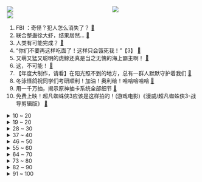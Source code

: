 <div >
	<a style="float:left;width:55%;" href = "https://github.com/anuraghazra/github-readme-stats">
	 <img src = "https://github-readme-stats.vercel.app/api?username=iuuuuuaena&theme=buefy&show_icons=true"/>
	</a>
	<a  style="float:right;width:45%" href = "https://github.com/anuraghazra/github-readme-stats">
	 <img  src="https://github-readme-stats.vercel.app/api/top-langs/?username=anuraghazra&layout=compact"/>
	</a>
	</div>

[![](https://img.shields.io/badge/jxd-@jxdgogogo.xyz-yellowgreen.svg)](https://www.jxdgogogo.xyz)<br>
1. FBI ：奇怪？犯人怎么消失了？ [:link:](//www.bilibili.com/video/BV1TP4y1H7ey) <br>
2. 联合整蛊徐大虾，结果居然... [:link:](//www.bilibili.com/video/BV1tS4y1Q7ud) <br>
3. 人类有可能完成？ [:link:](//www.bilibili.com/video/BV1er4y1U79H) <br>
4. “你们不要再这样吃面了！这样只会饿死我！”【3】 [:link:](//www.bilibili.com/video/BV1Ma411k7Xw) <br>
5. 又萌又猛又聪明的虎鲸还真是当之无愧的海上霸主啊！ [:link:](//www.bilibili.com/video/BV1GQ4y1Y7HJ) <br>
6. 这，不可能！ [:link:](//www.bilibili.com/video/BV16L411j7Xy) <br>
7. 【年度大制作，请看】在阳光照不到的地方，总有一群人默默守护着我们 [:link:](//www.bilibili.com/video/BV1Ea411k7Ui) <br>
8. 冬泳怪鸽祝同学们考研顺利！加油！奥利给！哈哈哈哈哈 [:link:](//www.bilibili.com/video/BV1eb4y1q7ta) <br>
9. 用一千万抽，揭示原神抽卡系统全部细节 [:link:](//www.bilibili.com/video/BV19Y411W7W5) <br>
10. 免费上映！超凡蜘蛛侠3应该是这样拍的！(游戏电影)《漫威/超凡蜘蛛侠3-战导剪辑版》 [:link:](//www.bilibili.com/video/BV1oP4y1n7YM) <br>
<details>
<summary>10 ~ 20</summary>

11. 【空岛】无 中 生 有 [:link:](//www.bilibili.com/video/BV1ag411w78g) <br>
12. 作者收益微薄 平台却获暴利 知网到底怎么了？ [:link:](//www.bilibili.com/video/BV1CF411q7HS) <br>
13. 全世界排名第一的蛋糕！包教包会，闭着眼睛也能做出来！ [:link:](//www.bilibili.com/video/BV1D44y1E7QK) <br>
14. 炸 裂 说 唱 《峰顶》AK remix [:link:](//www.bilibili.com/video/BV1kM4y1c7Yg) <br>
15. 《误杀2》！！退钱！！！ [:link:](//www.bilibili.com/video/BV1Kg411A7ue) <br>
16. 【STN快报 open beta】你的第一台PS5可能在特斯拉里 [:link:](//www.bilibili.com/video/BV1pP4y1H7Px) <br>
17. 玩个象棋都能开挂？万宁象棋这游戏就离谱！ [:link:](//www.bilibili.com/video/BV1cr4y1Q72G) <br>
18. 主持人：不好意思，话筒不够用了... [:link:](//www.bilibili.com/video/BV1wD4y1c7bA) <br>
19. 这些梗秒懂的都是老二次元了 [:link:](//www.bilibili.com/video/BV1na411k7ok) <br>
</details>
<details>
<summary>19 ~ 20</summary>

20. 「孤勇者」不孤独 [:link:](//www.bilibili.com/video/BV1J34y167n3) <br>
21. 外面风好大 家里好冷 [:link:](//www.bilibili.com/video/BV1i3411x756) <br>
22. 人生第一次做烤乳猪，皮比薯片还脆，帅小伙吃嗨了！ [:link:](//www.bilibili.com/video/BV1zL4y1J7RW) <br>
23. 80岁老大爷再次吹响让敌人闻声丧胆的冲锋号，热血沸腾！向老兵致敬！ [:link:](//www.bilibili.com/video/BV1aM4y1c7gt) <br>
24. 烤 鸡 天 花 板 [:link:](//www.bilibili.com/video/BV1oQ4y1a7hL) <br>
25. 必收藏！百万人浏览后，大家共建了一份全网免费优质课程资源库 [:link:](//www.bilibili.com/video/BV1Mi4y1o7CE) <br>
26. 2021烂剧年终大联欢，第二届金抹布颁奖典礼来了！ [:link:](//www.bilibili.com/video/BV1hL411j7Xg) <br>
27. 高低得跟你比划两下 [:link:](//www.bilibili.com/video/BV1xS4y1Q7YV) <br>
28. 出租车起步价一首歌 [:link:](//www.bilibili.com/video/BV1vZ4y1Q7GA) <br>
</details>
<details>
<summary>28 ~ 30</summary>

29. 《百变CEO》 [:link:](//www.bilibili.com/video/BV1Ui4y1d7L2) <br>
30. 【时代少年团】《傻瓜》练习室版 [:link:](//www.bilibili.com/video/BV1jb4y1v75M) <br>
31. 天玑9000前瞻上手：这次发哥有点强！ [:link:](//www.bilibili.com/video/BV1Ri4y1d7qb) <br>
32. 看到这一幕，我直接绷不住了。。。 [:link:](//www.bilibili.com/video/BV1GF411676j) <br>
33. 2000000+血的塔姆？云顶首个血量破百万英雄 [:link:](//www.bilibili.com/video/BV1Mb4y1v72g) <br>
34. 《2021淘宝丑东西颁奖盛典》——丑者归来！ [:link:](//www.bilibili.com/video/BV1rZ4y1Q7kW) <br>
35. LoveLive! Series Presents ～初次见面　岚珠和可可的特别节目～ [:link:](//www.bilibili.com/video/BV1ZZ4y1Q7bc) <br>
36. 【原神】耗时一个月用十米长卷打开璃月全景 [:link:](//www.bilibili.com/video/BV1S44y1E7Hy) <br>
37. 【幻塔】64800RMB，实测幻塔武器池/意志池出货率及深度，100个648能把幻塔氪到怎样的程度 [:link:](//www.bilibili.com/video/BV1s34y167Et) <br>
</details>
<details>
<summary>37 ~ 40</summary>

38. 请饼叔吃海鲜大咖的天花板，鲜到极致，一口入魂 [:link:](//www.bilibili.com/video/BV17L411j7jQ) <br>
39. 在广东见家长要注意什么？ [:link:](//www.bilibili.com/video/BV1FR4y1W7mE) <br>
40. 忍不住戳一下，下一秒我馋哭了！ [:link:](//www.bilibili.com/video/BV1hZ4y1Q7DZ) <br>
41. 漠叔远到广西宣传农村，老乡纷纷介绍媳妇 [:link:](//www.bilibili.com/video/BV1AP4y1H7Sh) <br>
42. 如果王家卫拍张大仙 [:link:](//www.bilibili.com/video/BV1Dm4y1X7Sa) <br>
43. 投壶挑战！男朋友竟然让我买史上最贵的乐高…. [:link:](//www.bilibili.com/video/BV1xq4y1B7Nd) <br>
44. 我的世界？不就是个种田游戏嘛！  【我的世界#04】 [:link:](//www.bilibili.com/video/BV12r4y1D7m5) <br>
45. 谁能拒绝一只可爱的小狗呢？ [:link:](//www.bilibili.com/video/BV1nM4y1c7vk) <br>
46. 反 向 带 货 P K 版 本 [:link:](//www.bilibili.com/video/BV12Y411W7Yy) <br>
</details>
<details>
<summary>46 ~ 50</summary>

47. 【翻唱MV】Lover Boy 88❤晚晚奶味RAP甜蜜暴击 [:link:](//www.bilibili.com/video/BV1PQ4y1Y7DY) <br>
48. 陈奕迅一夜2亿播放的《孤勇者》，居然是患癌女粉丝写的，破防了！ [:link:](//www.bilibili.com/video/BV1uQ4y1Y7gv) <br>
49. 好久没有这样快乐过了 [:link:](//www.bilibili.com/video/BV1mZ4y1Q7Ma) <br>
50. 当宁死不吃虾壳的英国公公，遇到带壳吃的椒盐大虾，真香？ [:link:](//www.bilibili.com/video/BV1Yb4y1q7FH) <br>
51. 【原神3D动画】钟离处决技 [:link:](//www.bilibili.com/video/BV1eR4y1W7Gm) <br>
52. 《痒》笑死，老鼠跳舞居然这么涩情 [:link:](//www.bilibili.com/video/BV15F41167Em) <br>
53. 【王喜顺】Something Just Like 对对对⚡ [:link:](//www.bilibili.com/video/BV1XY411W7Tj) <br>
54. 当睡醒后发现家里变了样会发生什么？ [:link:](//www.bilibili.com/video/BV1Ri4y1d7V8) <br>
55. 爷爷！你关注的UP主终于更新福鼎肉片啦！ [:link:](//www.bilibili.com/video/BV1B34y1676P) <br>
</details>
<details>
<summary>55 ~ 60</summary>

56. 身高1米的他守护着2000多位百姓的健康 [:link:](//www.bilibili.com/video/BV1hm4y1X7wy) <br>
57. 厦门海洋三所的珊瑚保育馆 [:link:](//www.bilibili.com/video/BV1tR4y1W7Su) <br>
58. 发给你经常吃垃圾食品的朋友看 [:link:](//www.bilibili.com/video/BV1SY411W71q) <br>
59. 花一年时间复刻红楼梦中的冷香丸！做完之后不吃还要埋在土里？ [:link:](//www.bilibili.com/video/BV1CY411W7KS) <br>
60. 爆肝528小时！我做出了《海绵宝宝》3D同人动画！（3） [:link:](//www.bilibili.com/video/BV1Ki4y1o7hr) <br>
61. 最后一击世界纪录：单技能198707伤害！千万不要失去勇气啊！！ [:link:](//www.bilibili.com/video/BV1TL4y1n7if) <br>
62. 央美优秀试卷为啥和我平时学的速写看着不一样？ [:link:](//www.bilibili.com/video/BV1GP4y1H7kp) <br>
63. 保研名额只有两个啊（拔刀） [:link:](//www.bilibili.com/video/BV1BY411W79W) <br>
64. 从校服到婚纱 [:link:](//www.bilibili.com/video/BV1BM4y1c7Na) <br>
</details>
<details>
<summary>64 ~ 70</summary>

65. 弱弱问一句：我是不是破解了全天下黑猫的隐身术？ [:link:](//www.bilibili.com/video/BV1FQ4y1Y79p) <br>
66. 印度街头烤地瓜，对付一口当晚餐了。每一块都亲手赋予灵魂！ [:link:](//www.bilibili.com/video/BV1H3411x7w1) <br>
67. 荧 vs 遗迹守卫 - 原神动画 [:link:](//www.bilibili.com/video/BV1mY411W78V) <br>
68. 卧槽！高三就这么美了吗？ [:link:](//www.bilibili.com/video/BV1jq4y1B7F5) <br>
69. 原神燃泪台词写进作文！黎明到来前必须有人稍微照亮黑暗【学霸素材本】 [:link:](//www.bilibili.com/video/BV1Kq4y1B7AA) <br>
70. 美国医生：这是17世纪的针灸术！（挥棒 [:link:](//www.bilibili.com/video/BV1t34y167gy) <br>
71. aespa Cover Dreams Come True MV公开 [:link:](//www.bilibili.com/video/BV1cF411B7h6) <br>
72. 沙雕误入新藏线（二），队友祭天，法力无边 [:link:](//www.bilibili.com/video/BV12M4y1c71E) <br>
73. 春晚小品《再考亿次四级》 [:link:](//www.bilibili.com/video/BV1Bi4y197gf) <br>
</details>
<details>
<summary>73 ~ 80</summary>

74. 我 的 畜 生 朋 友 3 [:link:](//www.bilibili.com/video/BV1VL411j77b) <br>
75. 《明日方舟》EP - Heal the World [:link:](//www.bilibili.com/video/BV1fb4y1e7Gv) <br>
76. 都一处  厨子探店¥368 [:link:](//www.bilibili.com/video/BV1EM4y1c79V) <br>
77. 一根弦 [:link:](//www.bilibili.com/video/BV1RL4y1J7wJ) <br>
78. 【原神·角色集结】超惊艳全角色出场（2.3武器篇） [:link:](//www.bilibili.com/video/BV16q4y127SU) <br>
79. ？？？这怪物太离谱了！ [:link:](//www.bilibili.com/video/BV1W44y1J7Rg) <br>
80. 别买！！做培根太简单！但是必须一定千万得注意...... [:link:](//www.bilibili.com/video/BV1ci4y1o7gV) <br>
81. 动画《凡人修仙传》的动作导演穆宁发的动作捕捉花絮 [:link:](//www.bilibili.com/video/BV11Z4y1Q7Fa) <br>
82. 实话说以我的容貌，老亨你真是捡了个大便宜 [:link:](//www.bilibili.com/video/BV1ia411k7qj) <br>
</details>
<details>
<summary>82 ~ 90</summary>

83. 《如果娱乐圈倒退二十年》 [:link:](//www.bilibili.com/video/BV1J34y1671u) <br>
84. 精准打击 [:link:](//www.bilibili.com/video/BV1B3411x7cv) <br>
85. 鉴定网络热门艺术视频12 [:link:](//www.bilibili.com/video/BV1z34y167mx) <br>
86. 张镇辉台球正经教学【6个不太建议使用的技巧】8.0版本 [:link:](//www.bilibili.com/video/BV13i4y1o717) <br>
87. 《风起洛阳》抄袭《凡人修仙传》！动作 分镜一模一样！制作组赶紧出来解释！！ [:link:](//www.bilibili.com/video/BV1mM4y1c77J) <br>
88. 绑架代替购买呲毛搭撒 [:link:](//www.bilibili.com/video/BV11S4y1Q7sa) <br>
89. 你真的会安慰人么？教你做一个温暖的人 [:link:](//www.bilibili.com/video/BV1cD4y1c7Vu) <br>
90. “二郎，瞧你那熊样”│宋轶x熊二 [:link:](//www.bilibili.com/video/BV1kM4y1c7aQ) <br>
91. 手机没电了，去何同学那里用桌子充啊！ [:link:](//www.bilibili.com/video/BV14b4y1v775) <br>
</details>
<details>
<summary>91 ~ 100</summary>

92. 这么可爱的慢火车，怎么可以取消呢？！ [:link:](//www.bilibili.com/video/BV1wQ4y1Y782) <br>
93. 《2021年电视剧十大CP》：今年你又陷入了谁和谁的爱情！！！【low君第六届大赏】 [:link:](//www.bilibili.com/video/BV1rq4y127rP) <br>
94. 《论 配 音 的 重 要 性》 [:link:](//www.bilibili.com/video/BV1sR4y1W7HL) <br>
95. TV动画《死神BLEACH 千年血战篇》最新宣传短片 2022年10月开播 [:link:](//www.bilibili.com/video/BV11F411q7cm) <br>
96. 【医学博士】大部分的人都有的问题，可发现就已经晚了 I 菊 花 宝 典 [:link:](//www.bilibili.com/video/BV1WR4y1W7FY) <br>
97. “二哈: 我就是纯欲天花板！” [:link:](//www.bilibili.com/video/BV1LZ4y1X7EZ) <br>
98. 领导说年终报告连狗都比我写的好，我准备让狗帮我写了。 [:link:](//www.bilibili.com/video/BV1CS4y1Q715) <br>
99. “我好想她，真的好想。” [:link:](//www.bilibili.com/video/BV1iL411j7Uf) <br>
100. 小学生篮球赛也能这么燃？ [:link:](//www.bilibili.com/video/BV1MF41167JN) <br>
</details>
